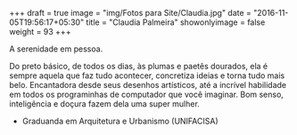 +++
draft = true
image = "img/Fotos para Site/Claudia.jpg"
date = "2016-11-05T19:56:17+05:30"
title = "Claudia Palmeira"
showonlyimage = false
weight = 93
+++

A serenidade em pessoa.
<!--more-->

Do preto básico, de todos os dias, às plumas e paetês dourados, ela é sempre aquela que faz tudo acontecer, concretiza ideias e torna tudo mais belo. Encantadora desde seus desenhos artísticos, até a incrível habilidade em todos os programinhas de computador que você imaginar.
Bom senso, inteligência e doçura fazem dela uma super mulher.

* Graduanda em Arquitetura e Urbanismo (UNIFACISA)

